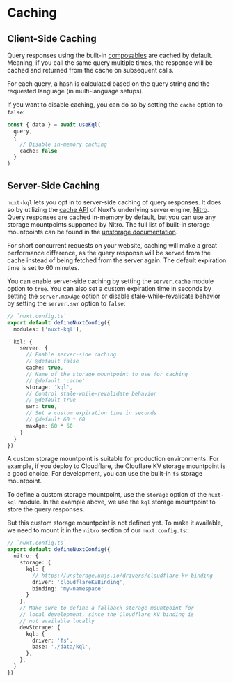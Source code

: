 # Caching

## Client-Side Caching

Query responses using the built-in [composables](/api/#composables) are cached by default. Meaning, if you call the same query multiple times, the response will be cached and returned from the cache on subsequent calls.

For each query, a hash is calculated based on the query string and the requested language (in multi-language setups).

If you want to disable caching, you can do so by setting the `cache` option to `false`:

```ts
const { data } = await useKql(
  query,
  {
    // Disable in-memory caching
    cache: false
  }
)
```

## Server-Side Caching

`nuxt-kql` lets you opt in to server-side caching of query responses. It does so by utilizing the [cache API](https://nitro.unjs.io/guide/cache) of Nuxt's underlying server engine, [Nitro](https://nitro.unjs.io). Query responses are cached in-memory by default, but you can use any storage mountpoints supported by Nitro. The full list of built-in storage mountpoints can be found in the [unstorage documentation](https://unstorage.unjs.io).

For short concurrent requests on your website, caching will make a great performance difference, as the query response will be served from the cache instead of being fetched from the server again. The default expiration time is set to 60 minutes.

You can enable server-side caching by setting the `server.cache` module option to `true`. You can also set a custom expiration time in seconds by setting the `server.maxAge` option or disable stale-while-revalidate behavior by setting the `server.swr` option to `false`:

```ts
// `nuxt.config.ts`
export default defineNuxtConfig({
  modules: ['nuxt-kql'],

  kql: {
    server: {
      // Enable server-side caching
      // @default false
      cache: true,
      // Name of the storage mountpoint to use for caching
      // @default 'cache'
      storage: 'kql',
      // Control stale-while-revalidate behavior
      // @default true
      swr: true,
      // Set a custom expiration time in seconds
      // @default 60 * 60
      maxAge: 60 * 60
    }
  }
})
```

A custom storage mountpoint is suitable for production environments. For example, if you deploy to Cloudflare, the Clouflare KV storage mountpoint is a good choice. For development, you can use the built-in `fs` storage mountpoint.

To define a custom storage mountpoint, use the `storage` option of the `nuxt-kql` module. In the example above, we use the `kql` storage mountpoint to store the query responses.

But this custom storage mountpoint is not defined yet. To make it available, we need to mount it in the `nitro` section of our `nuxt.config.ts`:

```ts
// `nuxt.config.ts`
export default defineNuxtConfig({
  nitro: {
    storage: {
      kql: {
        // https://unstorage.unjs.io/drivers/cloudflare-kv-binding
        driver: 'cloudflareKVBinding',
        binding: 'my-namespace'
      }
    },
    // Make sure to define a fallback storage mountpoint for
    // local development, since the Cloudflare KV binding is
    // not available locally
    devStorage: {
      kql: {
        driver: 'fs',
        base: './data/kql',
      },
    },
  }
})
```

